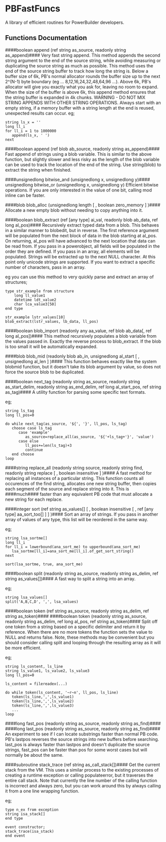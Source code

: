PBFastFuncs
=======

A library of efficient routines for PowerBuilder developers.

Functions Documentation
----


####boolean append (ref string as_source, readonly string as_append)####
Very fast string append. 
This method appends the second string argument to the end of the source string, while avoiding measuring or duplicating the source string as much as possible.
This method uses the end of the source string buffer to track how long the string is.
Below a buffer size of 6k, PB's normal allocator rounds the buffer size up to the next 2^(N-1) byte boundary (eg ... 8,12,16,24,32,48,64,96 ...).
Above 6k, PB's allocator will give you exactly what you ask for, leaving no room to expand.
When the size of the buffer is above 6k, this append method ensures that the string buffer is expanded in 4k chunks.
WARNING - DO NOT MIX STRING APPENDS WITH OTHER STRING OPERATIONS. 
Always start with an empty string, if a memory buffer with a string length at the end is reused, unexpected results can occur. 
eg;
```
string ls_x = ''
long ll_i
for ll_i = 1 to 1000000
   append(ls_x, ' ')
next
```

####boolean append (ref blob ab_source, readonly string as_append)####
Fast append of strings using a blob variable. This is similar to the above function, but slightly slower and less risky as the length of the blob variable can be used to track the location of the end of the string.
Use string(blob) to extract the string when finished.


####unsignedlong bitwise_and (unsignedlong x, unsignedlong y)####
unsignedlong bitwise_or (unsignedlong x, unsignedlong y)
Efficient bitwise operations. If you are only interested in the value of one bit, calling mod inline can be faster.


####blob blob_alloc (unsignedlong length [ , boolean zero_memory ] )####
Allocate a new empty blob without needing to copy anything into it.


####boolean blob_extract (ref [any type] ai_val, readonly blob ab_data, ref long al_pos)####
Recursively extract typed data from a blob. This behaves in a similar manner to blobedit, but in reverse.
The first reference argument will be populated from the next block of data in the blob starting at al_pos.
On returning, al_pos will have advanced to the next location that data can be read from.
If you pass in a powerobject, all fields will be populated in the order they are defined.
If you pass in an array, all elements will be populated.
Strings will be extracted up to the next NULL character. At this point only unicode strings are supported.
If you want to extract a specific number of characters, pass in an array.

eg you can use this method to very quickly parse and extract an array of structures;
```
type str_example from structure
	long ll_value1
	datetime ldt_value2
	char lca_value3[50]
end type

str_example lstr_values[10]
blob_extract(lstr_values, lb_data, ll_pos)
```

####boolean blob_import (readonly any aa_value, ref blob ab_data[, ref long al_pos])####
This method recursively populates a blob variable from the values passed in.
Exactly the reverse process to blob_extract. If the blob is too small it will be automatically expanded.


####blob blob_mid (readonly blob ab_in, unsignedlong al_start [ , unsignedlong al_len ] )####
This function behaves exactly like the system blobmid function, but it doesn't take its blob argument by value, so does not force the source blob to be duplicated.


####boolean next_tag (readonly string as_source, readonly string as_start_delim, readonly string as_end_delim, ref long al_start_pos, ref string as_tag)####
A utility function for parsing some specific text formats.

eg;
```
string ls_tag
long ll_pos=0

do while next_tag(as_source, '${', '}', ll_pos, ls_tag)
   choose case ls_tag
      case 'example'
         as_source=replace_all(as_source, '${'+ls_tag+'}', 'value')
      case else
         ll_pos+=len(ls_tag)+3
         continue
   end choose
loop
```

####string replace_all (readonly string source, readonly string find, readonly string replace [ , boolean insensitive ] )####
A fast method for replacing all instances of a particular string.
This function counts all occurences of the find string, allocates one new string buffer, then copies each segment of the source and replace string into it.
This is ####much#### faster than any equivalent PB code that must allocate a new string for each replace.


####integer sort (ref string as_values[] [ , boolean insensitive [ , ref [any type] aa_sort_too[] ] ] )####
Sort an array of strings. If you pass in another array of values of any type, this list will be reordered in the same way.

eg;
```
string lsa_sortme[]
long ll_i
for ll_i = lowerbound(ana_sort_me) to upperbound(ana_sort_me)
   lsa_sortme[ll_i]=ana_sort_me[ll_i].of_get_sort_string()
next

sort(lsa_sortme, true, ana_sort_me)
```

####boolean split (readonly string as_source, readonly string as_delim, ref string as_values[])####
A fast way to split a string into an array.

eg;
```
string lsa_values[]
split('A,B,C,D', ',', lsa_values)
```

####boolean token (ref string as_source, readonly string as_delim, ref string as_token)####
####boolean token (readonly string as_source, readonly string as_delim, ref long al_pos, ref string as_token)####
Split off one token from a string based on a specific delimiter and return it by reference.
When there are no more tokens the function sets the value to NULL and returns false.
Note, these methods may be convenient but you should consider calling split and looping through the resulting array as it will be more efficient.

eg;
```
string ls_content, ls_line
string ls_value1, ls_value2, ls_value3
long ll_pos=0

ls_content = filereadex(...)

do while token(ls_content, '~r~n', ll_pos, ls_line)
   token(ls_line,',',ls_value1)
   token(ls_line,',',ls_value2)
   token(ls_line,',',ls_value3)
   ...
loop
```

####long fast_pos (readonly string as_source, readonly string as_find)####
####long last_pos (readonly string as_source, readonly string as_find)####
An experiment to see if I can locate substrings faster than normal PB code.
PB's lastpos reverses the source strings into new buffers before searching.
last_pos is always faster than lastpos and doesn't duplicate the source strings, fast_pos can be faster than pos for some worst cases but will normally be about the same.


####subroutine stack_trace (ref string as_call_stack[])####
Get the current stack from the VM. This uses a similar process to the existing processes of creating a runtime exception or calling populateerror, but it traverses the entire call stack.
Note that currently the line number of the calling function is incorrect and always zero, but you can work around this by always calling it from a one line wrapping function.

eg;

```
type n_ex from exception
string isa_stack[]
end type

event constructor;
stack_trace(isa_stack)
end event
```
